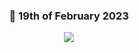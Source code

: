  <div align='center'>
 
### 🗽 19th of February 2023

![](https://gifdb.com/images/featured/anime-3gvj176e7l4g7xfd.gif)

 </div>
